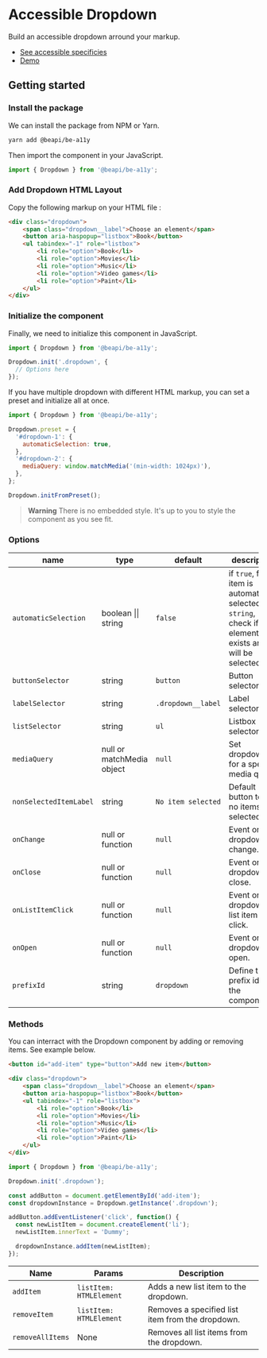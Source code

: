 # Accessible Dropdown

Build an accessible dropdown arround your markup.

* [See accessible specificies](https://www.w3.org/TR/wai-aria-practices-1.1/examples/listbox/listbox-collapsible.html)
* [Demo](https://codepen.io/beapi/full/VwQbYqN)

## Getting started

### Install the package

We can install the package from NPM or Yarn.

```bash
yarn add @beapi/be-a11y
```

Then import the component in your JavaScript.

```js
import { Dropdown } from '@beapi/be-a11y';
```

### Add Dropdown HTML Layout

Copy the following markup on your HTML file :

```html
<div class="dropdown">
    <span class="dropdown__label">Choose an element</span>
    <button aria-haspopup="listbox">Book</button>
    <ul tabindex="-1" role="listbox">
        <li role="option">Book</li>
        <li role="option">Movies</li>
        <li role="option">Music</li>
        <li role="option">Video games</li>
        <li role="option">Paint</li>
    </ul>
</div>
```

### Initialize the component

Finally, we need to initialize this component in JavaScript.

```js
import { Dropdown } from '@beapi/be-a11y';

Dropdown.init('.dropdown', {
  // Options here
});
```

If you have multiple dropdown with different HTML markup, you can set a preset and initialize all at once.

```js
import { Dropdown } from '@beapi/be-a11y';

Dropdown.preset = {
  '#dropdown-1': {
    automaticSelection: true,
  },
  '#dropdown-2': {
    mediaQuery: window.matchMedia('(min-width: 1024px)'),
  },
};

Dropdown.initFromPreset();
```

> **Warning**
> There is no embedded style. It's up to you to style the component as you see fit.

### Options

| name                   | type                      | default            | description                                     |
|------------------------|---------------------------|--------------------|-------------------------------------------------|
| `automaticSelection`   | boolean \|\| string       | `false`            | if `true`, first item is automatically selected, if `string`, check if element exists and it will be selected. |
| `buttonSelector`       | string                    | `button`           | Button selector.                                |
| `labelSelector`        | string                    | `.dropdown__label` | Label selector.                                 |
| `listSelector`         | string                    | `ul`               | Listbox selector.                               |
| `mediaQuery`           | null or matchMedia object | `null`             | Set dropdown for a specific media query.        |
| `nonSelectedItemLabel` | string                    | `No item selected` | Default button text if no items are selected.   |
| `onChange`             | null or function          | `null`             | Event on dropdown change.                       |
| `onClose`              | null or function          | `null`             | Event on dropdown close.                        |
| `onListItemClick`      | null or function          | `null`             | Event on dropdown list item click.              |
| `onOpen`               | null or function          | `null`             | Event on dropdown open.                         |
| `prefixId`             | string                    | `dropdown`         | Define the prefix id of the component.          |

### Methods

You can interract with the Dropdown component by adding or removing items. See example below.

```html
<button id="add-item" type="button">Add new item</button>

<div class="dropdown">
    <span class="dropdown__label">Choose an element</span>
    <button aria-haspopup="listbox">Book</button>
    <ul tabindex="-1" role="listbox">
        <li role="option">Book</li>
        <li role="option">Movies</li>
        <li role="option">Music</li>
        <li role="option">Video games</li>
        <li role="option">Paint</li>
    </ul>
</div>
```

```js
import { Dropdown } from '@beapi/be-a11y';

Dropdown.init('.dropdown');

const addButton = document.getElementById('add-item');
const dropdownInstance = Dropdown.getInstance('.dropdown');

addButton.addEventListener('click', function() {
  const newListItem = document.createElement('li');
  newListItem.innerText = 'Dummy';

  dropdownInstance.addItem(newListItem);
});
```

| Name             | Params                  | Description                                      |
|------------------|-------------------------|--------------------------------------------------|
| `addItem`        | `listItem: HTMLElement` | Adds a new list item to the dropdown.            |
| `removeItem`     | `listItem: HTMLElement` | Removes a specified list item from the dropdown. |
| `removeAllItems` | None                    | Removes all list items from the dropdown.        |
